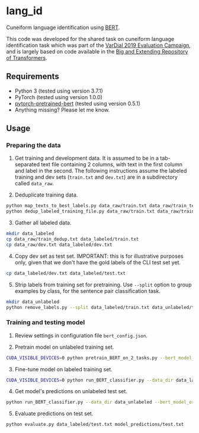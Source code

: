 # lang_id

Cuneiform language identification using [BERT](https://arxiv.org/abs/1810.04805).

This code was developed for the shared task on cuneiform language
identification task which was part of the [VarDial 2019 Evaluation
Campaign](https://sites.google.com/view/vardial2019/campaign), and is
largely based on code available in the [Big and Extending Repository
of
Transformers](https://github.com/huggingface/pytorch-pretrained-BERT).


## Requirements

* Python 3 (tested using version 3.7.1)
* PyTorch (tested using version 1.0.0)
* [pytorch-pretrained-bert](https://github.com/huggingface/pytorch-pretrained-BERT/tree/master/examples) (tested using version 0.5.1)
* Anything missing? Please let me know.


## Usage 

### Preparing the data

1. Get training and development data. It is assumed to be in a
tab-separated text file containing 2 columns, with text in the first
column and label in the second. The following instructions assume the
labeled training and dev sets (`train.txt` and `dev.txt`) are in a
subdirectory called `data_raw`.

2. Deduplicate training data.

```bash
python map_texts_to_best_labels.py data_raw/train.txt data_raw/train_text_to_best_label.txt
python dedup_labeled_training_file.py data_raw/train.txt data_raw/train_text_to_best_label.txt data_raw/train_dedup.txt
```

3. Gather all labeled data. 

```bash
mkdir data_labeled
cp data_raw/train_dedup.txt data_labeled/train.txt
cp data_raw/dev.txt data_labeled/dev.txt
```

4. Copy dev set as test set. IMPORTANT: this is for illustrative
purposes only, given that we don't have the gold labels of the CLI
test set yet.

```bash
cp data_labeled/dev.txt data_labeled/test.txt
```

5. Strip labels from training set for pretraining. Use `--split`
option to group examples by class, for the sentence pair
classification task.

```bash
mkdir data_unlabeled
python remove_labels.py --split data_labeled/train.txt data_unlabeled/train.txt
```



### Training and testing model

1. Review settings in configuration file `bert_config.json`.

2. Pretrain model on unlabeled training set.

```bash
CUDA_VISIBLE_DEVICES=0 python pretrain_BERT_on_2_tasks.py --bert_model_or_config_file bert_config.json --train_file data_unlabeled/train.txt --output_dir model_pretrained --max_seq_length 128 --do_train --train_batch_size 48 --learning_rate 1e-4 --warmup_proportion 0.02 --num_train_epochs 278 --num_gpus 1
```

3. Fine-tune model on labeled training set.

```bash
CUDA_VISIBLE_DEVICES=0 python run_BERT_classifier.py --data_dir data_labeled --bert_model_or_config_file model_pretrained --output_dir model_finetuned --do_train --do_eval --train_batch_size 32 --eval_batch_size 48 --learning_rate 1e-5 --num_train_epochs 8 --num_gpus 1
```


4. Get model's predictions on unlabeled test set.

```bash
python run_BERT_classifier.py --data_dir data_unlabeled --bert_model_or_config_file model_finetuned --output_dir model_predictions --do_predict --eval_batch_size 48  
```


5. Evaluate predictions on test set.

```bash
python evaluate.py data_labeled/test.txt model_predictions/test.txt
```




